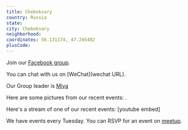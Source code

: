 ```yaml
---
title: Cheboksary
country: Russia
state: 
city: Cheboksary
neighborhood: 
coordinates: 56.131174, 47.245482
plusCode:
---
```

Join our [Facebook group](https://www.facebook.com/groups/free.code.camp.cheboksary).

You can chat with us on [WeChat](wechat URL).

Our Group leader is [Miya](freecodecamp.org/miya)

Here are some pictures from our recent events:
![]().

Here's a stream of one of our recent events:
[youtube embed]

We have events every Tuesday. You can RSVP for an event on [meetup](meetupurl).
